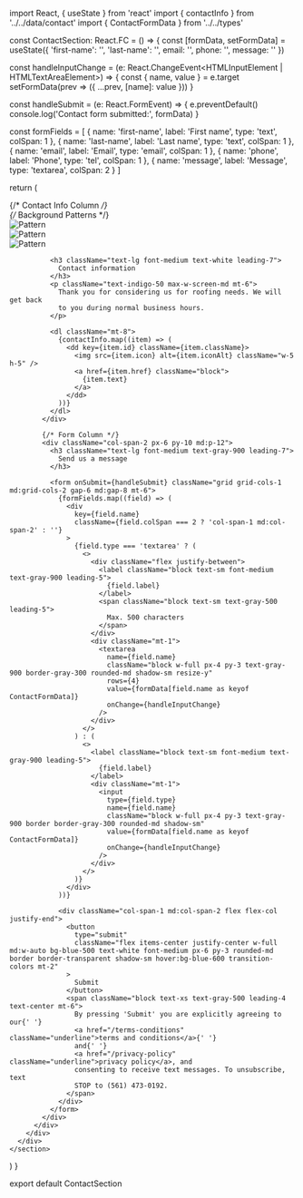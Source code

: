 import React, { useState } from 'react'
import { contactInfo } from '../../data/contact'
import { ContactFormData } from '../../types'

const ContactSection: React.FC = () => {
  const [formData, setFormData] = useState<ContactFormData>({
    'first-name': '',
    'last-name': '',
    email: '',
    phone: '',
    message: ''
  })

  const handleInputChange = (e: React.ChangeEvent<HTMLInputElement | HTMLTextAreaElement>) => {
    const { name, value } = e.target
    setFormData(prev => ({
      ...prev,
      [name]: value
    }))
  }

  const handleSubmit = (e: React.FormEvent<HTMLFormElement>) => {
    e.preventDefault()
    console.log('Contact form submitted:', formData)
  }

  const formFields = [
    { name: 'first-name', label: 'First name', type: 'text', colSpan: 1 },
    { name: 'last-name', label: 'Last name', type: 'text', colSpan: 1 },
    { name: 'email', label: 'Email', type: 'email', colSpan: 1 },
    { name: 'phone', label: 'Phone', type: 'tel', colSpan: 1 },
    { name: 'message', label: 'Message', type: 'textarea', colSpan: 2 }
  ]

  return (
    <section id="contact" className="border-t border-gray-200 rounded-md">
      <div className="max-w-screen-xl mx-auto px-6 md:px-8 py-16 md:py-24">
        <div className="relative shadow-2xl rounded-md">
          <div className="grid grid-cols-1 md:grid-cols-3">
            {/* Contact Info Column */}
            <div className="relative bg-blue-500 px-6 py-10 md:p-12 rounded-md overflow-hidden">
              {/* Background Patterns */}
              <div className="absolute inset-0 block md:hidden">
                <img src="https://c.animaapp.com/met7iikdASfhcY/assets/icon-9.svg" alt="Pattern" className="absolute inset-0 w-full h-full" />
              </div>
              <div className="absolute right-0 inset-y-0 w-6/12 hidden">
                <img src="https://c.animaapp.com/met7iikdASfhcY/assets/icon-10.svg" alt="Pattern" className="absolute inset-0 w-full h-full" />
              </div>
              <div className="absolute right-0 inset-y-0 w-6/12 hidden md:block">
                <img src="https://c.animaapp.com/met7iikdASfhcY/assets/icon-11.svg" alt="Pattern" className="absolute inset-0 w-full h-full" />
              </div>
              
              <h3 className="text-lg font-medium text-white leading-7">
                Contact information
              </h3>
              <p className="text-indigo-50 max-w-screen-md mt-6">
                Thank you for considering us for roofing needs. We will get back
                to you during normal business hours.
              </p>
              
              <dl className="mt-8">
                {contactInfo.map((item) => (
                  <dd key={item.id} className={item.className}>
                    <img src={item.icon} alt={item.iconAlt} className="w-5 h-5" />
                    <a href={item.href} className="block">
                      {item.text}
                    </a>
                  </dd>
                ))}
              </dl>
            </div>
            
            {/* Form Column */}
            <div className="col-span-2 px-6 py-10 md:p-12">
              <h3 className="text-lg font-medium text-gray-900 leading-7">
                Send us a message
              </h3>
              
              <form onSubmit={handleSubmit} className="grid grid-cols-1 md:grid-cols-2 gap-6 md:gap-8 mt-6">
                {formFields.map((field) => (
                  <div 
                    key={field.name} 
                    className={field.colSpan === 2 ? 'col-span-1 md:col-span-2' : ''}
                  >
                    {field.type === 'textarea' ? (
                      <>
                        <div className="flex justify-between">
                          <label className="block text-sm font-medium text-gray-900 leading-5">
                            {field.label}
                          </label>
                          <span className="block text-sm text-gray-500 leading-5">
                            Max. 500 characters
                          </span>
                        </div>
                        <div className="mt-1">
                          <textarea 
                            name={field.name} 
                            className="block w-full px-4 py-3 text-gray-900 border-gray-300 rounded-md shadow-sm resize-y"
                            rows={4}
                            value={formData[field.name as keyof ContactFormData]}
                            onChange={handleInputChange}
                          />
                        </div>
                      </>
                    ) : (
                      <>
                        <label className="block text-sm font-medium text-gray-900 leading-5">
                          {field.label}
                        </label>
                        <div className="mt-1">
                          <input 
                            type={field.type} 
                            name={field.name} 
                            className="block w-full px-4 py-3 text-gray-900 border border-gray-300 rounded-md shadow-sm"
                            value={formData[field.name as keyof ContactFormData]}
                            onChange={handleInputChange}
                          />
                        </div>
                      </>
                    )}
                  </div>
                ))}
                
                <div className="col-span-1 md:col-span-2 flex flex-col justify-end">
                  <button 
                    type="submit" 
                    className="flex items-center justify-center w-full md:w-auto bg-blue-500 text-white font-medium px-6 py-3 rounded-md border border-transparent shadow-sm hover:bg-blue-600 transition-colors mt-2"
                  >
                    Submit
                  </button>
                  <span className="block text-xs text-gray-500 leading-4 text-center mt-6">
                    By pressing 'Submit' you are explicitly agreeing to our{' '}
                    <a href="/terms-conditions" className="underline">terms and conditions</a>{' '}
                    and{' '}
                    <a href="/privacy-policy" className="underline">privacy policy</a>, and
                    consenting to receive text messages. To unsubscribe, text
                    STOP to (561) 473-0192.
                  </span>
                </div>
              </form>
            </div>
          </div>
        </div>
      </div>
    </section>
  )
}

export default ContactSection

